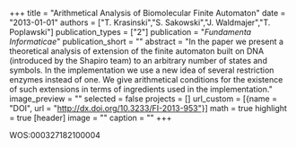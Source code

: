 +++
title = "Arithmetical Analysis of Biomolecular Finite Automaton"
date = "2013-01-01"
authors = ["T. Krasinski","S. Sakowski","J. Waldmajer","T. Poplawski"]
publication_types = ["2"]
publication = "_Fundamenta Informaticae_"
publication_short = ""
abstract = "In the paper we present a theoretical analysis of extension of the finite automaton built on DNA (introduced by the Shapiro team) to an arbitrary number of states and symbols. In the implementation we use a new idea of several restriction enzymes instead of one. We give arithmetical conditions for the existence of such extensions in terms of ingredients used in the implementation."
image_preview = ""
selected = false
projects = []
url_custom = [{name = "DOI", url = "http://dx.doi.org/10.3233/FI-2013-953"}]
math = true
highlight = true
[header]
image = ""
caption = ""
+++

WOS:000327182100004
